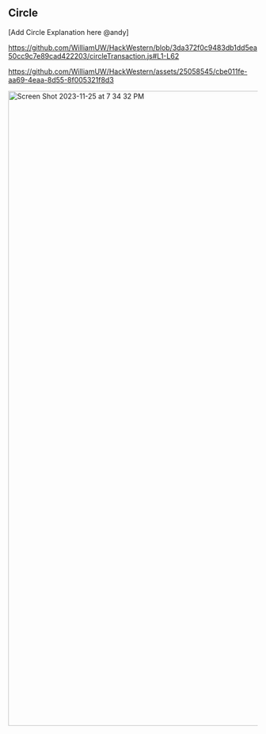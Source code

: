 ## Circle

[Add Circle Explanation here @andy]

https://github.com/WilliamUW/HackWestern/blob/3da372f0c9483db1dd5ea50cc9c7e89cad422203/circleTransaction.js#L1-L62

https://github.com/WilliamUW/HackWestern/assets/25058545/cbe011fe-aa69-4eaa-8d55-8f005321f8d3

<img width="1280" alt="Screen Shot 2023-11-25 at 7 34 32 PM" src="https://github.com/WilliamUW/HackWestern/assets/25058545/eac139f4-ad71-4863-a0b1-bb4ec34c2008">

